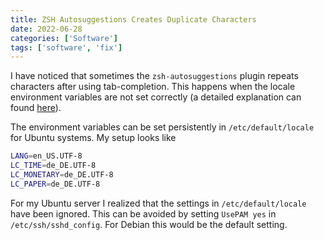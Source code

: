 ```yaml
---
title: ZSH Autosuggestions Creates Duplicate Characters
date: 2022-06-28
categories: ['Software']
tags: ['software', 'fix']
---
```


I have noticed that sometimes the `zsh-autosuggestions` plugin repeats characters after using tab-completion. This happens when the locale environment variables are not set correctly (a detailed explanation can found [here](https://unix.stackexchange.com/a/90876)).

The environment variables can be set persistently in `/etc/default/locale` for Ubuntu systems. My setup looks like

~~~ sh
LANG=en_US.UTF-8
LC_TIME=de_DE.UTF-8
LC_MONETARY=de_DE.UTF-8
LC_PAPER=de_DE.UTF-8
~~~

For my Ubuntu server I realized that the settings in `/etc/default/locale` have been ignored. This can be avoided by setting `UsePAM yes` in `/etc/ssh/sshd_config`. For Debian this would be the default setting.